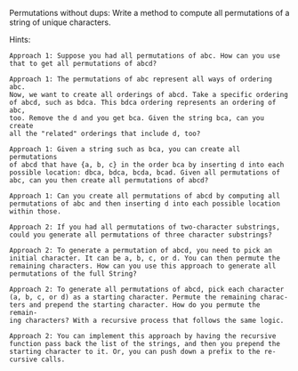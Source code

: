Permutations without dups: Write a method to compute all permutations of a
string of unique characters.

Hints:

    Approach 1: Suppose you had all permutations of abc. How can you use
    that to get all permutations of abcd?

    Approach 1: The permutations of abc represent all ways of ordering abc.
    Now, we want to create all orderings of abcd. Take a specific ordering
    of abcd, such as bdca. This bdca ordering represents an ordering of abc,
    too. Remove the d and you get bca. Given the string bca, can you create
    all the "related" orderings that include d, too?

    Approach 1: Given a string such as bca, you can create all permutations
    of abcd that have {a, b, c} in the order bca by inserting d into each
    possible location: dbca, bdca, bcda, bcad. Given all permutations of
    abc, can you then create all permutations of abcd?

    Approach 1: Can you create all permutations of abcd by computing all
    permutations of abc and then inserting d into each possible location
    within those.

    Approach 2: If you had all permutations of two-character substrings,
    could you generate all permutations of three character substrings?

    Approach 2: To generate a permutation of abcd, you need to pick an
    initial character. It can be a, b, c, or d. You can then permute the
    remaining characters. How can you use this approach to generate all
    permutations of the full String?

    Approach 2: To generate all permutations of abcd, pick each character
    (a, b, c, or d) as a starting character. Permute the remaining charac-
    ters and prepend the starting character. How do you permute the remain-
    ing characters? With a recursive process that follows the same logic.

    Approach 2: You can implement this approach by having the recursive
    function pass back the list of the strings, and then you prepend the
    starting character to it. Or, you can push down a prefix to the re-
    cursive calls.
